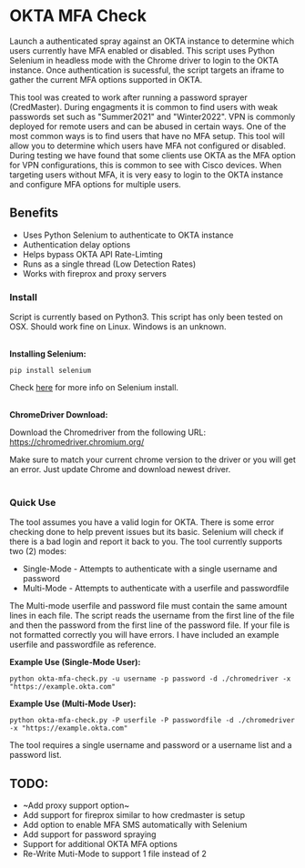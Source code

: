 # OKTA MFA Check

Launch a authenticated spray against an OKTA instance to determine which users currently have MFA enabled or disabled. This script uses Python Selenium in headless mode with the Chrome driver to login to the OKTA instance. Once authentication is sucessful, the script targets an iframe to gather the current MFA options supported in OKTA.  

This tool was created to work after running a password sprayer (CredMaster). During engagments it is common to find users with weak passwords set such as "Summer2021" and "Winter2022". VPN is commonly deployed for remote users and can be abused in certain ways. One of the most common ways is to find users that have no MFA setup. This tool will allow you to determine which users have MFA not configured or disabled. During testing we have found that some clients use OKTA as the MFA option for VPN configurations, this is common to see with Cisco devices. When targeting users without MFA, it is very easy to login to the OKTA instance and configure MFA options for multiple users.

## Benefits
- Uses Python Selenium to authenticate to OKTA instance
- Authentication delay options
- Helps bypass OKTA API Rate-Limting 
- Runs as a single thread (Low Detection Rates)
- Works with fireprox and proxy servers


### Install ###
Script is currently based on Python3. This script has only been tested on OSX. Should work fine on Linux. Windows is an unknown.
<br/>
<br/>

**Installing Selenium:**
```
pip install selenium
```
Check [here](https://selenium-python.readthedocs.io/installation.html) for more info on Selenium install.
<br/>
<br/>

**ChromeDriver Download:**

Download the Chromedriver from the following URL: https://chromedriver.chromium.org/

Make sure to match your current chrome version to the driver or you will get an error. Just update Chrome and download newest driver.
<br/>
<br/>

### Quick Use ###
The tool assumes you have a valid login for OKTA. There is some error checking done to help prevent issues but its basic. Selenium will check if there is a bad login and report it back to you. The tool currently supports two (2) modes:

- Single-Mode - Attempts to authenticate with a single username and password
- Multi-Mode - Attempts to authenticate with a userfile and passwordfile

The Multi-mode userfile and password file must contain the same amount lines in each file. The script reads the username from the first line of the file and then the password from the first line of the password file. If your file is not formatted correctly you will have errors. I have included an example userfile and passwordfile as reference. 

**Example Use (Single-Mode User):**
```
python okta-mfa-check.py -u username -p password -d ./chromedriver -x "https://example.okta.com"
```

**Example Use (Multi-Mode User):**
```
python okta-mfa-check.py -P userfile -P passwordfile -d ./chromedriver -x "https://example.okta.com"
```

The tool requires a single username and password or a username list and a password list.


## TODO:

- ~Add proxy support option~
- Add support for fireprox similar to how credmaster is setup
- Add option to enable MFA SMS automatically with Selenium
- Add support for password spraying
- Support for additional OKTA MFA options
- Re-Write Muti-Mode to support 1 file instead of 2
